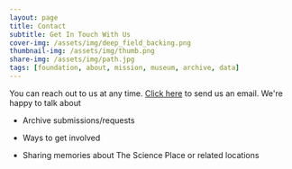 ```yaml
---
layout: page
title: Contact
subtitle: Get In Touch With Us
cover-img: /assets/img/deep_field_backing.png
thumbnail-img: /assets/img/thumb.png
share-img: /assets/img/path.jpg
tags: [foundation, about, mission, museum, archive, data]
---
```


You can reach out to us at any time. <a href="mailto:contact@scienceplacefoundation.org">Click here</a> to send us an email. We're happy to talk about

 - Archive submissions/requests

 - Ways to get involved

 - Sharing memories about The Science Place or related locations



